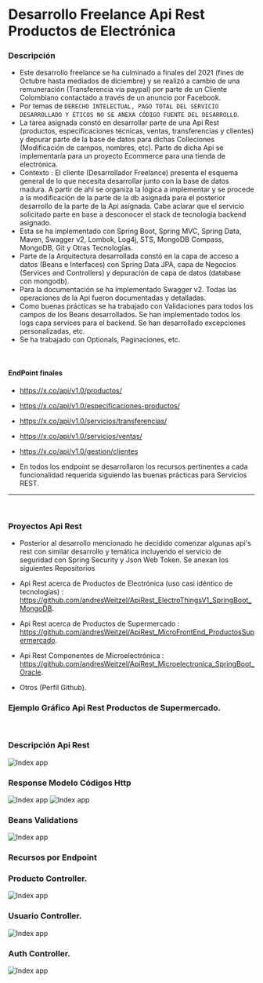 # Desarrollo Freelance Api Rest Productos de Electrónica

### Descripción 

* Este desarrollo freelance se ha culminado a finales del 2021 (fines de Octubre hasta mediados de diciembre) y se realizó a cambio de una remuneración (Transferencia vía paypal) por parte de un Cliente Colombiano contactado a través de un anuncio por Facebook.
* Por temas de `DERECHO INTELECTUAL, PAGO TOTAL DEL SERVICIO DESARROLLADO Y ÉTICOS NO SE ANEXA CÓDIGO FUENTE DEL DESARROLLO`.
* La tarea asignada constó en desarrollar parte de una Api Rest (productos, especificaciones técnicas, ventas, transferencias y clientes) y depurar parte de la base de datos para dichas Colleciones (Modificación de campos, nombres, etc). Parte de dicha Api se implementaría para un proyecto Ecommerce para una tienda de electrónica.
* Contexto : El cliente (Desarrollador Freelance) presenta el esquema general de lo que necesita desarrollar junto con la base de datos madura. A partir de ahí se organiza la lógica a implementar y se procede a la modificación de la parte de la db asignada para el posterior desarrollo de la parte de la Api asignada. Cabe aclarar que el servicio solicitado parte en base a desconocer el stack de tecnología backend asignado. 
* Esta se ha implementado con Spring Boot, Spring MVC, Spring Data, Maven, Swagger v2, Lombok, Log4j, STS, MongoDB Compass, MongoDB, Git y Otras Tecnologías.
* Parte de la Arquitectura desarrollada constó en la capa de acceso a datos (Beans e Interfaces) con Spring Data JPA, capa de Negocios (Services and Controllers) y depuración de capa de datos (database con mongodb). 
* Para la documentación se ha implementado Swagger v2. Todas las operaciones de la Api fueron documentadas y detalladas.
* Como buenas prácticas se ha trabajado con Validaciones para todos los campos de los Beans desarrollados. Se han implementado todos los logs capa services para el backend. Se han desarrollado excepciones personalizadas, etc.
* Se ha trabajado con Optionals, Paginaciones, etc.

</br>

#### EndPoint finales 
* https://x.co/api/v1.0/productos/
* https://x.co/api/v1.0/especificaciones-productos/
* https://x.co/api/v1.0/servicios/transferencias/
* https://x.co/api/v1.0/servicios/ventas/
* https://x.co/api/v1.0/gestion/clientes

* En todos los endpoint se desarrollaron los recursos pertinentes a cada funcionalidad requerida siguiendo las buenas prácticas para Servicios REST.

<hr>

</br>

### Proyectos Api Rest
* Posterior al desarrollo mencionado he decidido comenzar algunas api's rest con similar desarrollo y temática incluyendo el servicio de seguridad con Spring Security y Json Web Token. Se anexan los siguientes Repositorios

* Api Rest acerca de Productos de Electrónica (uso casi idéntico de tecnologías) : https://github.com/andresWeitzel/ApiRest_ElectroThingsV1_SpringBoot_MongoDB.
* Api Rest acerca de Productos de Supermercado : https://github.com/andresWeitzel/ApiRest_MicroFrontEnd_ProductosSupermercado.
* Api Rest Componentes de Microelectrónica : https://github.com/andresWeitzel/ApiRest_Microelectronica_SpringBoot_Oracle.
* Otros (Perfíl Github).


### Ejemplo Gráfico Api Rest Productos de Supermercado.

</br>

### Descripción Api Rest
![Index app](https://github.com/andresWeitzel/ApiRest_MicroFrontEnd_ProductosSupermercado/blob/master/doc/description.png)

### Response Modelo Códigos Http
![Index app](https://github.com/andresWeitzel/ApiRest_MicroFrontEnd_ProductosSupermercado/blob/master/doc/httpCodeSwagger01.png)
![Index app](https://github.com/andresWeitzel/ApiRest_MicroFrontEnd_ProductosSupermercado/blob/master/doc/httpCodeSwagger02.png)

### Beans Validations 
![Index app](https://github.com/andresWeitzel/ApiRest_MicroFrontEnd_ProductosSupermercado/blob/master/doc/beanValidations.png)


### Recursos por Endpoint

### Producto Controller. 
![Index app](https://github.com/andresWeitzel/ApiRest_MicroFrontEnd_ProductosSupermercado/blob/master/doc/productoController.png)


### Usuario Controller. 
![Index app](https://github.com/andresWeitzel/ApiRest_MicroFrontEnd_ProductosSupermercado/blob/master/doc/usuarioController.png)


### Auth Controller. 
![Index app](https://github.com/andresWeitzel/ApiRest_MicroFrontEnd_ProductosSupermercado/blob/master/doc/authController.png)




